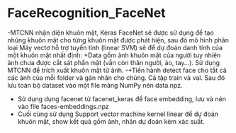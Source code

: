 # FaceRecognition_FaceNet
-MTCNN nhận diện khuôn mặt, Keras FaceNet sẽ được sử dụng để tạo nhúng khuôn mặt cho từng khuôn mặt được phát hiện, sau đó mô hình phân loại Máy vectơ hỗ trợ tuyến tính (linear SVM) sẽ để dự đoán danh tính của một khuôn mặt nhất định:
+Data gồm ảnh khuôn mặt của người tuy nhiên ảnh chưa được cắt sát phần mặt (vẫn còn thân người, áo, tay…). Sử dụng MTCNN để trích xuất khuôn mặt từ ảnh.
-+Tiến hành detect face cho tất cả các ảnh của mỗi folder và gán nhãn cho chúng. Cả tập train và val. Sau đó lưu toàn bộ dataset vào một file mảng NumPy nén data.npz.
+ Sử dụng dụng facenet từ facenet_keras để face embedding, lưu và nén vào file faces-embeddings.npz
+ Cuối cùng sử dụng Support vector machine kernel linear để dự đoán khuôn mặt, show kết quả gồm ảnh, nhãn dự đoán kèm xác suất.
